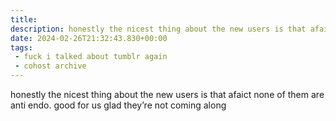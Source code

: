 ```yaml
---
title:
description: honestly the nicest thing about the new users is that afaict none of them are anti endo. good for us glad they’re not coming along
date: 2024-02-26T21:32:43.830+00:00
tags:
 - fuck i talked about tumblr again
 - cohost archive
---
```

honestly the nicest thing about the new users is that afaict none of them are anti endo. good for us glad they’re not coming along